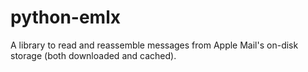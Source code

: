 # python-emlx

A library to read and reassemble messages from Apple Mail's on-disk storage (both downloaded and cached).
